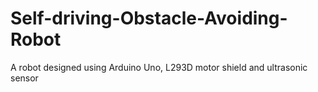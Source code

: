 # Self-driving-Obstacle-Avoiding-Robot
A robot designed using Arduino Uno, L293D motor shield and ultrasonic sensor
